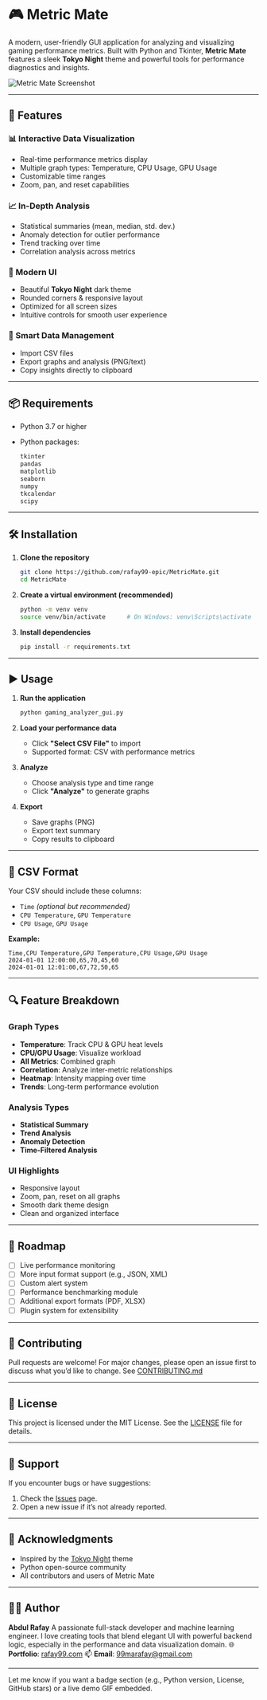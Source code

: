 # 🎮 Metric Mate

A modern, user-friendly GUI application for analyzing and visualizing gaming performance metrics. Built with Python and Tkinter, **Metric Mate** features a sleek **Tokyo Night** theme and powerful tools for performance diagnostics and insights.

![Metric Mate Screenshot](./icon.png)

---

## 🚀 Features

### 📊 Interactive Data Visualization

- Real-time performance metrics display
- Multiple graph types: Temperature, CPU Usage, GPU Usage
- Customizable time ranges
- Zoom, pan, and reset capabilities

### 📈 In-Depth Analysis

- Statistical summaries (mean, median, std. dev.)
- Anomaly detection for outlier performance
- Trend tracking over time
- Correlation analysis across metrics

### 🎨 Modern UI

- Beautiful **Tokyo Night** dark theme
- Rounded corners & responsive layout
- Optimized for all screen sizes
- Intuitive controls for smooth user experience

### 📁 Smart Data Management

- Import CSV files
- Export graphs and analysis (PNG/text)
- Copy insights directly to clipboard

---

## 📦 Requirements

- Python 3.7 or higher
- Python packages:

  ```bash
  tkinter
  pandas
  matplotlib
  seaborn
  numpy
  tkcalendar
  scipy
  ```

---

## 🛠 Installation

1. **Clone the repository**

   ```bash
   git clone https://github.com/rafay99-epic/MetricMate.git
   cd MetricMate
   ```

2. **Create a virtual environment (recommended)**

   ```bash
   python -m venv venv
   source venv/bin/activate      # On Windows: venv\Scripts\activate
   ```

3. **Install dependencies**

   ```bash
   pip install -r requirements.txt
   ```

---

## ▶️ Usage

1. **Run the application**

   ```bash
   python gaming_analyzer_gui.py
   ```

2. **Load your performance data**

   - Click **"Select CSV File"** to import
   - Supported format: CSV with performance metrics

3. **Analyze**

   - Choose analysis type and time range
   - Click **"Analyze"** to generate graphs

4. **Export**

   - Save graphs (PNG)
   - Export text summary
   - Copy results to clipboard

---

## 📂 CSV Format

Your CSV should include these columns:

- `Time` _(optional but recommended)_
- `CPU Temperature`, `GPU Temperature`
- `CPU Usage`, `GPU Usage`

**Example:**

```csv
Time,CPU Temperature,GPU Temperature,CPU Usage,GPU Usage
2024-01-01 12:00:00,65,70,45,60
2024-01-01 12:01:00,67,72,50,65
```

---

## 🔍 Feature Breakdown

### Graph Types

- **Temperature**: Track CPU & GPU heat levels
- **CPU/GPU Usage**: Visualize workload
- **All Metrics**: Combined graph
- **Correlation**: Analyze inter-metric relationships
- **Heatmap**: Intensity mapping over time
- **Trends**: Long-term performance evolution

### Analysis Types

- **Statistical Summary**
- **Trend Analysis**
- **Anomaly Detection**
- **Time-Filtered Analysis**

### UI Highlights

- Responsive layout
- Zoom, pan, reset on all graphs
- Smooth dark theme design
- Clean and organized interface

---

## 🧩 Roadmap

- [ ] Live performance monitoring
- [ ] More input format support (e.g., JSON, XML)
- [ ] Custom alert system
- [ ] Performance benchmarking module
- [ ] Additional export formats (PDF, XLSX)
- [ ] Plugin system for extensibility

---

## 🙌 Contributing

Pull requests are welcome! For major changes, please open an issue first to discuss what you’d like to change.
See [CONTRIBUTING.md](CONTRIBUTING.md)

---

## 📄 License

This project is licensed under the MIT License. See the [LICENSE](LICENSE) file for details.

---

## 💬 Support

If you encounter bugs or have suggestions:

1. Check the [Issues](https://github.com/rafay99-epic/MetricMate/issues) page.
2. Open a new issue if it’s not already reported.

---

## 🙏 Acknowledgments

- Inspired by the [Tokyo Night](https://github.com/enkia/tokyo-night-vscode-theme) theme
- Python open-source community
- All contributors and users of Metric Mate

---

## 👨‍💻 Author

**Abdul Rafay**
A passionate full-stack developer and machine learning engineer. I love creating tools that blend elegant UI with powerful backend logic, especially in the performance and data visualization domain.
🌐 **Portfolio**: [rafay99.com](https://rafay99.com)
📫 **Email**: [99marafay@gmail.com](mailto:99marafay@gmail.com)

---

Let me know if you want a badge section (e.g., Python version, License, GitHub stars) or a live demo GIF embedded.
